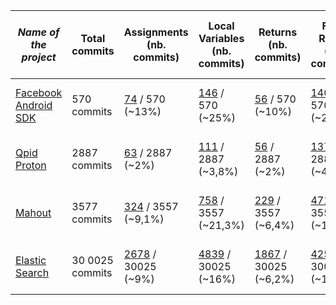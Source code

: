 | *Name of the project*                                                    | Total commits | Assignments (nb. commits) | Local Variables (nb. commits) | Returns (nb. commits) | Field Reads (nb. commits) | Error while using Diff (files) | Commits with error(s)
|--------------------------------------------------------------------------|---------------|---------------------------|-------------------------------|-----------------------|---------------------------|--------------------------------|---------|
| [Facebook Android SDK](https://github.com/facebook/facebook-android-sdk) | 570 commits | [74](https://github.com/VaubanParty/BugfixTracker/tree/master/results/bugfixRepoSamples/facebook-android-sdk/facebook-android-sdk_assignments.txt) / 570 (~13%)                   | [146](https://github.com/VaubanParty/BugfixTracker/blob/master/results/bugfixRepoSamples/facebook-android-sdk/facebook-android-sdk_localvar.txt) / 570 (~25%)               | [56](https://github.com/VaubanParty/BugfixTracker/blob/master/results/bugfixRepoSamples/facebook-android-sdk/facebook-android-sdk_return.txt) / 570 (~10%)                  | [140](https://github.com/VaubanParty/BugfixTracker/blob/master/results/bugfixRepoSamples/facebook-android-sdk/facebook-android-sdk_fieldread.txt) / 570 (~24,5%)          | 234 files not treated | / |
| [Qpid Proton](https://github.com/apache/qpid-proton)                     | 2887 commits | [63](https://github.com/VaubanParty/BugfixTracker/blob/master/results/bugfixRepoSamples/qpid-proton/qpid-proton_assignments.txt) / 2887 (~2%)                       | [111](https://github.com/VaubanParty/BugfixTracker/blob/master/results/bugfixRepoSamples/qpid-proton/qpid-proton_localvar.txt) / 2887 (~3,8%)                          | [56](https://github.com/VaubanParty/BugfixTracker/blob/master/results/bugfixRepoSamples/qpid-proton/qpid-proton_return.txt) / 2887 (~2%)              | [137](https://github.com/VaubanParty/BugfixTracker/blob/master/results/bugfixRepoSamples/qpid-proton/qpid-proton_fieldread.txt) / 2887 (~4,7%)                       | 18 files not treated | / |
| [Mahout](https://github.com/apache/mahout)  | 3577 commits | [324](https://github.com/VaubanParty/BugfixTracker/blob/master/results/bugfixRepoSamples/mahout/assignments.txt) / 3557 (~9,1%)                      | [758](https://github.com/VaubanParty/BugfixTracker/blob/master/results/bugfixRepoSamples/mahout/localvar.txt) / 3557 (~21,3%)                     | [229](https://github.com/VaubanParty/BugfixTracker/blob/master/results/bugfixRepoSamples/mahout/return.txt) / 3557  (~6,4%)               | [471](https://github.com/VaubanParty/BugfixTracker/blob/master/results/bugfixRepoSamples/mahout/fieldread.txt) / 3557  (~13,2%)                   | 877 files not treated   | / |
| [Elastic Search](https://github.com/elastic/elasticsearch) | 30 0025 commits | [2678](https://github.com/VaubanParty/BugfixTracker/blob/master/results/bugfixRepoSamples/elasticsearch/assignments.txt) / 30025 (~9%) | [4839](https://github.com/VaubanParty/BugfixTracker/blob/master/results/bugfixRepoSamples/elasticsearch/localvar.txt) / 30025 (~16%) | [1867](https://github.com/VaubanParty/BugfixTracker/blob/master/results/bugfixRepoSamples/elasticsearch/return.txt) / 30025 (~6,2%) | [4253](https://github.com/VaubanParty/BugfixTracker/blob/master/results/bugfixRepoSamples/elasticsearch/fieldread.txt) / 30025 (~14%) | 9518 files not treated | / |
